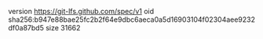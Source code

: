 version https://git-lfs.github.com/spec/v1
oid sha256:b947e88bae25fc2b2f64e9dbc6aeca0a5d16903104f02304aee9232df0a87bd5
size 31662
